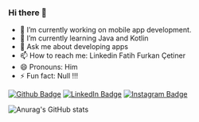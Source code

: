 ### Hi there 👋


- 🔭 I’m currently working on mobile app development.
- 🌱 I’m currently learning Java and Kotlin
- 💬 Ask me about developing apps
- 📫 How to reach me: Linkedin Fatih Furkan Çetiner
- 😄 Pronouns: Him
- ⚡ Fun fact: Null !!!

[![Github Badge](https://img.shields.io/badge/-Github-000?style=quare&labelColor=000&logo=Github&logoColor=white&link=link)](https://github.com/fatihCetiner)
[![LinkedIn Badge](https://img.shields.io/badge/LinkedIn-0077B5?style=for-the-badge&logo=linkedin&logoColor=white&link=link)](https://www.linkedin.com/in/fatih-furkan-%C3%A7etiner-174b3218a/)
[![Instagram Badge](https://img.shields.io/badge/-Instagram-C13584?style=flat-quare&labelColor=C13584&logo=instagram&logoColor=white&link=link)](https://www.instagram.com/fatih_mobiledev/)



![Anurag's GitHub stats](https://github-readme-stats.vercel.app/api?username=fatihCetiner&show_icons=true&theme=transparent)




